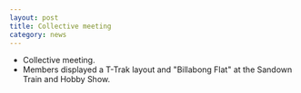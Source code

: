 ```yaml
---
layout: post
title: Collective meeting
category: news
---
```


* Collective meeting.
* Members displayed a T-Trak layout and "Billabong Flat" at the Sandown Train and Hobby Show.